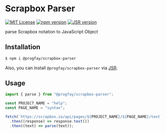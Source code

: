 # Scrapbox Parser

[![MIT License](http://img.shields.io/badge/license-MIT-blue.svg?style=for-the-badge&color=AC1500&labelColor=222222)](LICENSE)
[![npm version](https://img.shields.io/npm/v/@progfay/scrapbox-parser?style=for-the-badge&message=NPM&color=CB3837&logo=NPM&labelColor=222222&label=npm)](https://www.npmjs.com/package/@progfay/scrapbox-parser)
[![JSR version](https://img.shields.io/jsr/v/@progfay/scrapbox-parser?style=for-the-badge&message=JSR&color=CB3837&logo=JSR&labelColor=222222&label=JSR)](https://jsr.io/@progfay/scrapbox-parser)

parse Scrapbox notation to JavaScript Object

## Installation

```sh
$ npm i @progfay/scrapbox-parser
```

Also, you can install `@progfay/scrapbox-parser` via [JSR](https://jsr.io/@progfay/scrapbox-parser).

## Usage

```js
import { parse } from "@progfay/scrapbox-parser";

const PROJECT_NAME = "help";
const PAGE_NAME = "syntax";

fetch(`https://scrapbox.io/api/pages/${PROJECT_NAME}/${PAGE_NAME}/text`)
  .then((response) => response.text())
  .then((text) => parse(text));
```
